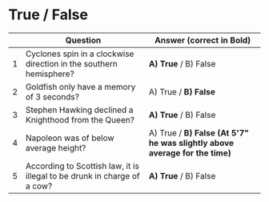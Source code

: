 # True / False

| |Question|Answer (correct in Bold)|
|---|---|---|
|1|Cyclones spin in a clockwise direction in the southern hemisphere?|**A) True** / B) False|
|2|Goldfish only have a memory of 3 seconds?|A) True / **B) False**|
|3|Stephen Hawking declined a Knighthood from the Queen?|**A) True** / B) False|
|4|Napoleon was of below average height?|A) True / **B) False (At 5'7" he was slightly above average for the time)**|
|5|According to Scottish law, it is illegal to be drunk in charge of a cow?|**A) True** / B) False|

